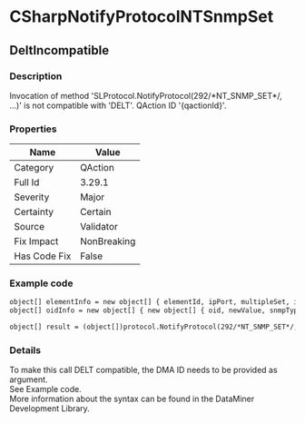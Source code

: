 ﻿---  
uid: Validator_3_29_1  
---

# CSharpNotifyProtocolNTSnmpSet

## DeltIncompatible

### Description

Invocation of method 'SLProtocol.NotifyProtocol(292\/\*NT\_SNMP\_SET\*\/, ...)' is not compatible with 'DELT'. QAction ID '{qactionId}'.

### Properties

| Name         | Value       |
| ------------ | ----------- |
| Category     | QAction     |
| Full Id      | 3.29.1      |
| Severity     | Major       |
| Certainty    | Certain     |
| Source       | Validator   |
| Fix Impact   | NonBreaking |
| Has Code Fix | False       |

### Example code

```xml
object[] elementInfo = new object[] { elementId, ipPort, multipleSet, instance, connectionId, setCommunityString, enableRetries, agentId };
object[] oidInfo = new object[] { new object[] { oid, newValue, snmpType } };

object[] result = (object[])protocol.NotifyProtocol(292/*NT_SNMP_SET*/, elementInfo, oidInfo);
```

### Details

To make this call DELT compatible, the DMA ID needs to be provided as argument.  
See Example code.  
More information about the syntax can be found in the DataMiner Development Library.
